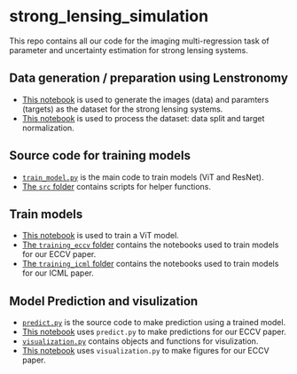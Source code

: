 # strong_lensing_simulation


This repo contains all our code for the imaging multi-regression task of parameter and uncertainty estimation for strong lensing systems. 

## Data generation / preparation using Lenstronomy
- [This notebook](https://github.com/kuanweih/strong_lensing_vit_resnet/blob/main/notebooks/Lenstronomy_simulation_dev.ipynb) is used to generate the images (data) and paramters (targets) as the dataset for the strong lensing systems.
- [This notebook](https://github.com/kuanweih/strong_lensing_vit_resnet/blob/main/notebooks/split_geoff_30000.ipynb) is used to process the dataset: data split and target normalization. 

## Source code for training models
- [`train_model.py`](https://github.com/kuanweih/strong_lensing_vit_resnet/blob/main/train_model.py) is the main code to train models (ViT and ResNet).
- [The `src` folder](https://github.com/kuanweih/strong_lensing_vit_resnet/tree/main/src) contains scripts for helper functions. 

## Train models
- [This notebook](https://github.com/kuanweih/strong_lensing_vit_resnet/blob/main/notebooks/training_eccv/train_vit_geoff_30000_vit_new_2.ipynb) is used to train a ViT model.
- [The `training_eccv` folder](https://github.com/kuanweih/strong_lensing_vit_resnet/tree/main/notebooks/training_eccv) contains the notebooks used to train models for our ECCV paper.
- [The `training_icml` folder](https://github.com/kuanweih/strong_lensing_vit_resnet/tree/main/notebooks/training_icml) contains the notebooks used to train models for our ICML paper.

## Model Prediction and visulization
- [`predict.py`](https://github.com/kuanweih/strong_lensing_vit_resnet/blob/main/predict.py) is the source code to make prediction using a trained model. 
- [This notebook](https://github.com/kuanweih/strong_lensing_vit_resnet/blob/main/notebooks/pred_eval/pred_eccv.ipynb) uses `predict.py` to make predictions for our ECCV paper.
- [`visualization.py`](https://github.com/kuanweih/strong_lensing_vit_resnet/blob/main/visualization.py) contains objects and functions for visulization.
- [This notebook](https://github.com/kuanweih/strong_lensing_vit_resnet/blob/main/notebooks/pred_eval/eval_viz_eccv.ipynb) uses `visualization.py` to make figures for our ECCV paper.
